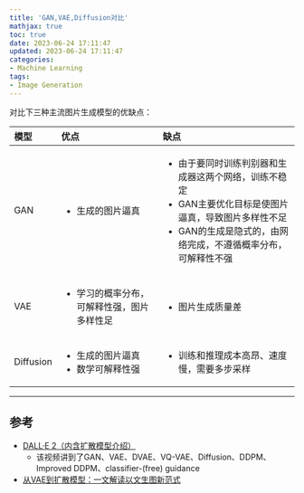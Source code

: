 ```yaml
---
title: 'GAN,VAE,Diffusion对比'
mathjax: true
toc: true
date: 2023-06-24 17:11:47
updated: 2023-06-24 17:11:47
categories:
- Machine Learning
tags:
- Image Generation
---
```


对比下三种主流图片生成模型的优缺点：

<!--more-->

| 模型      | 优点                         | 缺点 |
|:-------|:-------|:----|
| GAN   | <ul><li>生成的图片逼真</li></ul> |<ul><li>由于要同时训练判别器和生成器这两个网络，训练不稳定</li><li>GAN主要优化目标是使图片逼真，导致图片多样性不足</li><li>GAN的生成是隐式的，由网络完成，不遵循概率分布，可解释性不强</li></ul>|
| VAE   | <ul><li>学习的概率分布，可解释性强，图片多样性足</li></ul>  |<ul><li>图片生成质量差</li></ul>|
| Diffusion   | <ul><li>生成的图片逼真</li><li>数学可解释性强</li></ul>      |<ul><li>训练和推理成本高昂、速度慢，需要多步采样</li></ul>|


___

## 参考
- [DALL·E 2（内含扩散模型介绍）](https://www.bilibili.com/video/BV17r4y1u77B?t=1709.5)
  - 该视频讲到了GAN、VAE、DVAE、VQ-VAE、Diffusion、DDPM、Improved DDPM、classifier-(free) guidance
- [从VAE到扩散模型：一文解读以文生图新范式](https://www.51cto.com/article/709837.html)